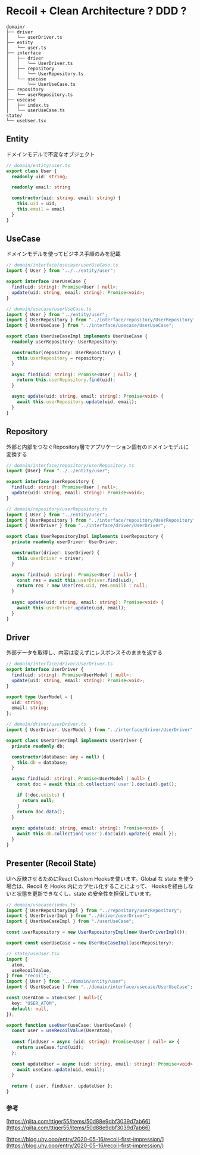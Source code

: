 # Recoil + Clean Architecture ? DDD ?

```
domain/
├── driver
│   └── userDriver.ts
├── entity
│   └── user.ts
├── interface
│   ├── driver
│   │   └── UserDriver.ts
│   ├── repository
│   │   └── UserRepository.ts
│   └── usecase
│       └── UserUseCase.ts
├── repository
│   └── userRepository.ts
├── usecase
│   ├── index.ts
│   └── userUseCase.ts
state/
└── useUser.tsx    
```

## Entity

ドメインモデルで不変なオブジェクト

```typescript
// domain/entity/user.ts
export class User {
  readonly uid: string;

  readonly email: string

  constructor(uid: string, email: string) {
    this.uid = uid;
    this.email = email
  }
}
```


## UseCase

ドメインモデルを使ってビジネス手順のみを記載

```typescript
// domain/interface/usecase/userUseCase.ts
import { User } from "../../entity/user";

export interface UserUseCase {
  find(uid: string): Promise<User | null>;
  update(uid: string, email: string): Promise<void>;
}
```

```typescript
// domain/usecase/userUseCase.ts
import { User } from "../entity/user";
import { UserRepository } from "../interface/repository/UserRepository";
import { UserUseCase } from "../interface/usecase/UserUseCase";

export class UserUseCaseImpl implements UserUseCase {
  readonly userRepository: UserRepository;

  constructor(repository: UserRepository) {
    this.userRepository = repository;
  }

  async find(uid: string): Promise<User | null> {
    return this.userRepository.find(uid);
  }

  async update(uid: string, email: string): Promise<void> {
    await this.userRepository.update(uid, email);
  }
}

```

## Repository

外部と内部をつなぐRepository層でアプリケーション固有のドメインモデルに変換する

```typescript
// domain/interface/repository/userRepository.ts
import {User} from "../../entity/user";

export interface UserRepository {
  find(uid: string): Promise<User | null>;
  update(uid: string, email: string): Promise<void>;
}
```

```typescript
// domain/repository/userRepository.ts
import { User } from "../entity/user";
import { UserRepository } from "../interface/repository/UserRepository";
import { UserDriver } from "../interface/driver/UserDriver";

export class UserRepositoryImpl implements UserRepository {
  private readonly userDriver: UserDriver;

  constructor(driver: UserDriver) {
    this.userDriver = driver;
  }

  async find(uid: string): Promise<User | null> {
    const res = await this.userDriver.find(uid);
    return res ? new User(res.uid, res.email) : null;
  }
  
  async update(uid: string, email: string): Promise<void> {
    await this.userDriver.update(uid, email);
  }
}
```

## Driver

外部データを取得し、内容は変えずにレスポンスそのままを返する

```typescript
// domain/interface/driver/UserDriver.ts
export interface UserDriver {
  find(uid: string): Promise<UserModel | null>;
  update(uid: string, email: string): Promise<void>;
}

export type UserModel = {
  uid: string;
  email: string;
};
```

```typescript
// domain/driver/userDriver.ts
import { UserDriver, UserModel } from "../interface/driver/UserDriver";

export class UserDriverImpl implements UserDriver {
  private readonly db;

  constructor(database: any = null) {
    this.db = database;
  }

  async find(uid: string): Promise<UserModel | null> {
    const doc = await this.db.collection('user').doc(uid).get();

    if (!doc.exists) {
      return null;
    }
    return doc.data();
  }
  
  async update(uid: string, email: string): Promise<void> {
    await this.db.collection('user').doc(uid).update({ email });
  }
}
```

## Presenter (Recoil State)

UIへ反映させるためにReact Custom Hooksを使います。Global な state を使う場合は、Recoil を Hooks 内にカプセル化することによって、
Hooksを経由しないと状態を更新できなくし、state の安全性を担保しています。

```typescript
// domain/usecase/index.ts 
import { UserRepositoryImpl } from "../repository/userRepository";
import { UserDriverImpl } from "../driver/userDriver";
import { UserUseCaseImpl } from "./userUseCase";

const userRepository = new UserRepositoryImpl(new UserDriverImpl());

export const userUseCase = new UserUseCaseImpl(userRepository);

```

```typescript
// state/useUser.tsx
import {
  atom,
  useRecoilValue,
} from "recoil";
import { User } from "../domain/entity/user";
import { UserUseCase } from "../domain/interface/usecase/UserUseCase";

const UserAtom = atom<User | null>({
  key: "USER_ATOM",
  default: null,
});

export function useUser(useCase: UserUseCase) {
  const user = useRecoilValue(UserAtom);
  
  const findUser = async (uid: string): Promise<User | null> => {
    return useCase.find(uid);
  };
  
  const updateUser = async (uid: string, email: string): Promise<void> => {
    await useCase.update(uid, email);
  }
  
  return { user, findUser, updateUser };
}
```


### 参考
[https://qiita.com/ttiger55/items/50d88e9dbf3039d7ab66](https://qiita.com/ttiger55/items/50d88e9dbf3039d7ab66)

[https://blog.uhy.ooo/entry/2020-05-16/recoil-first-impression/](https://blog.uhy.ooo/entry/2020-05-16/recoil-first-impression/)
